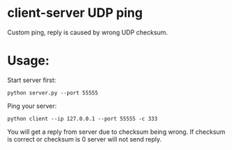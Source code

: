 # client-server UDP ping

Custom ping, reply is caused by wrong UDP checksum.

# Usage: 

Start server first:

```python server.py --port 55555```

Ping your server:

```python client --ip 127.0.0.1 --port 55555 -c 333```

You will get a reply from server due to checksum being wrong.
If checksum is correct or checksum is 0 server will not send reply.
